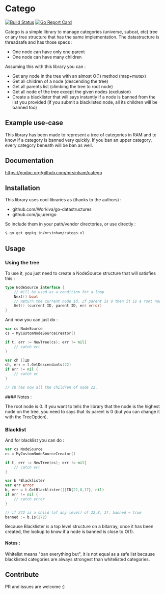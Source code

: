 # Catego

[![Build Status](https://travis-ci.org/mrsinham/catego.png?branch=master)](https://travis-ci.org/mrsinham/catego)
[![Go Report Card](https://goreportcard.com/badge/github.com/mrsinham/catego)](https://goreportcard.com/report/github.com/mrsinham/catego)

Catego is a simple library to manage categories (universe, subcat, etc) tree or any tree structure that has the same implementation. The datastructure is threadsafe and has those specs :

* One node can have only one parent
* One node can have many children

Assuming this with this library you can :

* Get any node in the tree with an almost O(1) method (map+mutex)
* Get all children of a node (descending the tree)
* Get all parents list (climbing the tree to root node)
* Get all node of the tree except the given nodes (exclusion)
* Create a blacklister that will says instantly if a node is banned from the list you provided (if you submit a blacklisted node, all its children will be banned too)


## Example use-case

This library has been made to represent a tree of categories in RAM and to know if a category is banned very quickly. If you ban an upper category, every category beneath will be ban as well.

## Documentation

https://godoc.org/github.com/mrsinham/catego

## Installation

This library uses cool libraries as (thanks to the authors) :

* github.com/Workiva/go-datastructures
* github.com/juju/errgo

So include them in your path/vendor directories, or use directly :

```bash
$ go get gopkg.in/mrsinham/catego.v1
```

## Usage

### Using the tree

To use it, you just need to create a NodeSource structure that will satisfies this :

```go
type NodeSource interface {
	// Will be used as a condition for a loop
	Next() bool
	// Return the current node id. If parent is 0 then it is a root node
	Get() (current ID, parent ID, err error)
}
```

And now you can just do :

```go
var cs NodeSource
cs = MyCustomNodeSourceCreator()

if t, err := NewTree(cs); err != nil{
	// catch err
}

var ch []ID
ch, err = t.GetDescendants(22)
if err != nil {
	// catch er
}

// ch has now all the children of node 22.
```

#### Notes :

The root node is 0. If you want to tells the library that the node is the highest node on the tree, you need to says that its parent is 0 (but you can change it with the TreeOption).

### Blacklist

And for blacklist you can do :

```go 
var cs NodeSource
cs = MyCustomNodeSourceCreator()

if t, err := NewTree(cs); err != nil{
	// catch err
}

var b *Blacklister
var err error
b, err = t.GetBlacklister([]ID{22,8,17}, nil)
if err != nil {
	// catch error
}

// if 272 is a child (of any level) of 22,8, 17, banned = true
banned := b.Is(272)
```

Because Blacklister is a top level structure on a bitarray, once it has been created, the lookup to know if a node is banned is close to O(1).

#### Notes :

Whitelist means "ban everything but", it is not equal as a safe list because blacklisted categories are always strongest than whitelisted categories.


## Contribute

PR and issues are welcome :)
